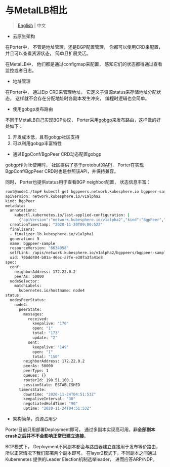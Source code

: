 # 与MetalLB相比

> [English](../compared_with_metallb.md) | 中文

* 云原生架构

在Porter中， 不管是地址管理，还是BGP配置管理， 你都可以使用CRD来配置， 并且可以查看资源状态， 简单且扩展灵活。 

在MetalLB中， 他们都是通过configmap来配置， 感知它们的状态都得通过查看监控或者日志。

* 地址管理

在Porter中， 通过Eip CRD来管理地址， 它定义子资源status来存储地址分配状态， 这样就不会存在分配地址时各副本发生冲突， 编程时逻辑也会简单。

* 使用gobgp发布路由

不同于MetalLB自己实现BGP协议， Porter采用[gobgp](https://github.com/osrg/gobgp/blob/master/docs/sources/lib.md)来发布路由，这样做的好处如下：
1. 开发成本低，且有gobgp社区支持
2. 可以利用gobgp丰富特性

* 通过BgpConf/BgpPeer CRD动态配置gobgp

gobgp作为lib使用时， 社区提供了基于protobuf的[API](https://github.com/osrg/gobgp/blob/master/api/gobgp.pb.go)， Porter在实现BgpConf/BgpPeer CRD时也是参照该API，并保持兼容。

同时， Porter也提供status用于查看BGP neighbor配置， 状态信息丰富：
```bash
root@node1:/tmp# kubectl get bgppeers.network.kubesphere.io bgppeer-sample -o yaml
apiVersion: network.kubesphere.io/v1alpha2
kind: BgpPeer
metadata:
  annotations:
    kubectl.kubernetes.io/last-applied-configuration: |
      {"apiVersion":"network.kubesphere.io/v1alpha2","kind":"BgpPeer","metadata":{"annotations":{},"name":"bgppeer-sample"},"spec":{"conf":{"neighborAddress":"172.22.0.2","peerAs":50000}}}
  creationTimestamp: "2020-11-20T09:00:52Z"
  finalizers:
  - finalizer.lb.kubesphere.io/v1alpha1
  generation: 5
  name: bgppeer-sample
  resourceVersion: "6634958"
  selfLink: /apis/network.kubesphere.io/v1alpha2/bgppeers/bgppeer-sample
  uid: 70bdd404-b01a-46ec-a7fe-e307a3fa41e8
spec:
  conf:
    neighborAddress: 172.22.0.2
    peerAs: 50000
  nodeSelector:
    matchLabels:
      kubernetes.io/hostname: node4
status:
  nodesPeerStatus:
    node4:
      peerState:
        messages:
          received:
            keepalive: "170"
            open: "1"
            total: "173"
            update: "2"
          sent:
            keepalive: "149"
            open: "1"
            total: "150"
        neighborAddress: 172.22.0.2
        peerAs: 50000
        peerType: 1
        queues: {}
        routerId: 198.51.100.1
        sessionState: ESTABLISHED
      timersState:
        downtime: "2020-11-24T04:51:53Z"
        keepaliveInterval: "30"
        negotiatedHoldTime: "90"
        uptime: "2020-11-24T04:51:53Z"
```


* 架构简单，资源占用少

Porter目前只用部署Deployment即可， 通过多副本实现高可用，**非全部副本crash之后并不不会影响正常已建立连接**。

BGP模式下， Deployment不同副本都会与路由器建立连接用于发布等价路由， 所以正常情况下我们部署两个副本即可。
在layer2模式下，不同副本之间通过Kuberenetes 提供的Leader Election机制选举leader， 进而应答ARP/NDP。
